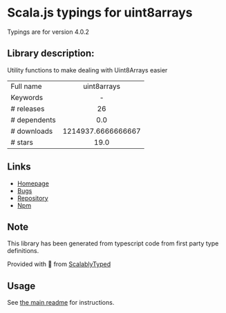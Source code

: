 
# Scala.js typings for uint8arrays

Typings are for version 4.0.2

## Library description:
Utility functions to make dealing with Uint8Arrays easier

|                    |                 |
| ------------------ | :-------------: |
| Full name          | uint8arrays |
| Keywords           | - |
| # releases         | 26 |
| # dependents       | 0.0 |
| # downloads        | 1214937.6666666667 |
| # stars            | 19.0 |

## Links
- [Homepage](https://github.com/achingbrain/uint8arrays#readme)
- [Bugs](https://github.com/achingbrain/uint8arrays/issues)
- [Repository](https://github.com/achingbrain/uint8arrays)
- [Npm](https://www.npmjs.com/package/uint8arrays)
    


## Note
This library has been generated from typescript code from first party type definitions.

Provided with :purple_heart: from [ScalablyTyped](https://github.com/oyvindberg/ScalablyTyped)

## Usage
See [the main readme](../../readme.md) for instructions.


